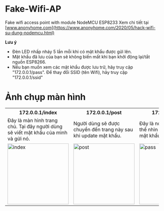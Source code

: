 # Fake-Wifi-AP
Fake wifi access point with module NodeMCU ESP8233
Xem chi tiết tại [www.anonyhome.com](https://www.anonyhome.com/2020/05/hack-wifi-su-dung-nodemcu.html)

**Lưu ý**
* Đèn LED nhấp nháy 5 lần mỗi khi có mật khẩu được gửi lên.
* Mật khẩu đã lưu của bạn sẽ không biến mất khi bạn khởi động lại/tắt nguồn ESP8266.
* Nếu bạn muốn xem các mật khẩu được lưu trữ, hãy truy cập "172.0.0.1/pass". Để thay đổi SSID (tên Wifi), hãy truy cập "172.0.0.1/ssid"
# Ảnh chụp màn hình
<table>
  <tr>
    <th>172.0.0.1/index</th>
    <th>172.0.0.1/post</th> 
    <th>172.0.0.1/pass</th>
    <th>172.0.0.1/ssid</th>
  </tr>
  <tr>
    <td>Đây là màn hình trang chủ. Tại đây người dùng sẽ viết mật khẩu của mình và gửi nó.</td>
    <td>Người dùng sẽ được chuyển đến trang này sau khi update mật khẩu.</td>
    <td>Đây là nơi mà chúng ta có thể nhìn thấy tất cả các mật khẩu đã được gửi lên.</td>
    <td>Đây là nơi mà chúng ta có thể đổi SSID của Điểm truy cập</td>
  <tr>
    <td><img width="200px" src="https://raw.githubusercontent.com/BlueArduino20/ESP8266_WiFi_Captive_Portal/master/src/1_Index_2.jpg" title="index"></td>
    <td><img width="200px" src="https://raw.githubusercontent.com/BlueArduino20/ESP8266_WiFi_Captive_Portal/master/src/2_Post.jpg" title="post"></td>
    <td><img width="200px" src="https://raw.githubusercontent.com/BlueArduino20/ESP8266_WiFi_Captive_Portal/master/src/3_Pass.jpg" title="pass"></td>
<td><img width="200px" src="https://raw.githubusercontent.com/BlueArduino20/ESP8266_WiFi_Captive_Portal/master/src/4_ssid.jpg" title="ssid"></td>
  </tr>
</table>

